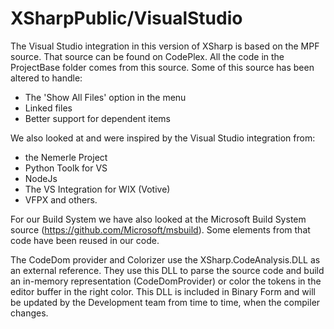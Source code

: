 # XSharpPublic/VisualStudio
The Visual Studio integration in this version of XSharp is based on the MPF source. That source can be found on CodePlex.
All the code in the ProjectBase folder comes from this source.
Some of this source has been altered to handle:
- The 'Show All Files' option in the menu
- Linked files
- Better support for dependent items

We also looked at and were inspired by the Visual Studio integration from:
- the Nemerle Project
- Python Toolk for VS
- NodeJs
- The VS Integration for WIX (Votive)
- VFPX and others.

For our Build System we have also looked at the Microsoft Build System source (https://github.com/Microsoft/msbuild).
Some elements from that code have been reused in our code.

The CodeDom provider and Colorizer use the XSharp.CodeAnalysis.DLL as an external reference. 
They use this DLL to parse the source code and build an in-memory representation (CodeDomProvider) or color the tokens in 
the editor buffer in the right color. This DLL is included in Binary Form and will be updated by the Development team from
time to time, when the compiler changes.

